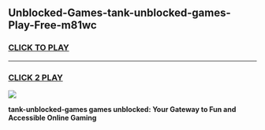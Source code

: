 
## Unblocked-Games-tank-unblocked-games-Play-Free-m81wc
<h3>
<a href="https://premium76.site?title=tank-unblocked-games&ref=10A">CLICK TO PLAY</a></h3>
<hr>

<h3>
<a href="https://premium76.site?title=tank-unblocked-games&ref=10A">CLICK 2 PLAY</a>
  
</h3>

<a href="https://premium76.site?title=tank-unblocked-games&ref=10A"><img src="https://clearcache.store/games.png"></a>


**tank-unblocked-games games unblocked: Your Gateway to Fun and Accessible Online Gaming**
